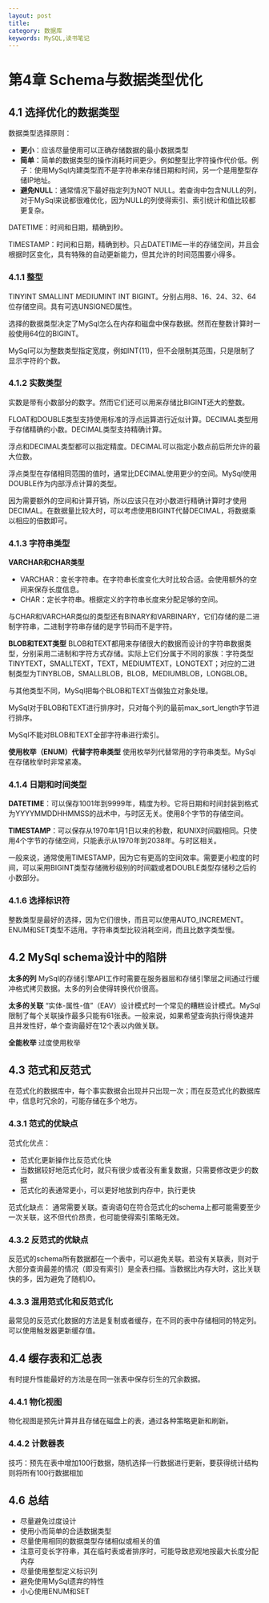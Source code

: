 ```yaml
---
layout: post
title: 
category: 数据库
keywords: MySQL,读书笔记
---
```

# 第4章 Schema与数据类型优化

## 4.1 选择优化的数据类型
数据类型选择原则：
- **更小**：应该尽量使用可以正确存储数据的最小数据类型
- **简单**：简单的数据类型的操作消耗时间更少。例如整型比字符操作代价低。例子：使用MySql内建类型而不是字符串来存储日期和时间，另一个是用整型存储IP地址。
- **避免NULL**：通常情况下最好指定列为NOT NULL。若查询中包含NULL的列，对于MySql来说都很难优化，因为NULL的列使得索引、索引统计和值比较都更复杂。

DATETIME：时间和日期，精确到秒。

TIMESTAMP：时间和日期，精确到秒。只占DATETIME一半的存储空间，并且会根据时区变化，具有特殊的自动更新能力，但其允许的时间范围要小得多。

### 4.1.1 整型
TINYINT SMALLINT MEDIUMINT INT BIGINT。分别占用8、16、24、32、64位存储空间。具有可选UNSIGNED属性。

选择的数据类型决定了MySql怎么在内存和磁盘中保存数据。然而在整数计算时一般使用64位的BIGINT。

MySql可以为整数类型指定宽度，例如INT(11)，但不会限制其范围，只是限制了显示字符的个数。

### 4.1.2 实数类型
实数是带有小数部分的数字。然而它们还可以用来存储比BIGINT还大的整数。

FLOAT和DOUBLE类型支持使用标准的浮点运算进行近似计算。DECIMAL类型用于存储精确的小数。DECIMAL类型支持精确计算。

浮点和DECIMAL类型都可以指定精度。DECIMAL可以指定小数点前后所允许的最大位数。

浮点类型在存储相同范围的值时，通常比DECIMAL使用更少的空间。MySql使用DOUBLE作为内部浮点计算的类型。

因为需要额外的空间和计算开销，所以应该只在对小数进行精确计算时才使用DECIMAL。在数据量比较大时，可以考虑使用BIGINT代替DECIMAL，将数据乘以相应的倍数即可。

### 4.1.3 字符串类型

**VARCHAR和CHAR类型**
- VARCHAR：变长字符串。在字符串长度变化大时比较合适。会使用额外的空间来保存长度信息。
- CHAR：定长字符串。根据定义的字符串长度来分配足够的空间。

与CHAR和VARCHAR类似的类型还有BINARY和VARBINARY，它们存储的是二进制字符串，二进制字符串存储的是字节码而不是字符。

**BLOB和TEXT类型**
 BLOB和TEXT都用来存储很大的数据而设计的字符串数据类型，分别采用二进制和字符方式存储。实际上它们分属于不同的家族：字符类型TINYTEXT，SMALLTEXT，TEXT，MEDIUMTEXT，LONGTEXT；对应的二进制类型为TINYBLOB，SMALLBLOB，BLOB，MEDIUMBLOB，LONGBLOB。

 与其他类型不同，MySql把每个BLOB和TEXT当做独立对象处理。

 MySql对于BLOB和TEXT进行排序时，只对每个列的最前max_sort_length字节进行排序。

 MySql不能对BLOB和TEXT全部字符串进行索引。

 **使用枚举（ENUM）代替字符串类型**
 使用枚举列代替常用的字符串类型。MySql在存储枚举时非常紧凑。

 ### 4.1.4 日期和时间类型
 **DATETIME**：可以保存1001年到9999年，精度为秒。它将日期和时间封装到格式为YYYYMMDDHHMMSS的战术中，与时区无关。使用8个字节的存储空间。

 **TIMESTAMP**：可以保存从1970年1月1日以来的秒数，和UNIX时间戳相同。只使用4个字节的存储空间，只能表示从1970年到2038年。与时区相关。

 一般来说，通常使用TIMESTAMP，因为它有更高的空间效率。需要更小粒度的时间，可以采用BIGINT类型存储微秒级别的时间戳或者DOUBLE类型存储秒之后的小数部分。

### 4.1.6 选择标识符
整数类型是最好的选择，因为它们很快，而且可以使用AUTO_INCREMENT。ENUM和SET类型不适用。字符串类型比较消耗空间，而且比数字类型慢。

## 4.2 MySql schema设计中的陷阱
**太多的列**
MySql的存储引擎API工作时需要在服务器层和存储引擎层之间通过行缓冲格式拷贝数据。太多的列会使得转换代价很高。

**太多的关联**
“实体-属性-值”（EAV）设计模式时一个常见的糟糕设计模式。MySql限制了每个关联操作最多只能有61张表。一般来说，如果希望查询执行得快速并且并发性好，单个查询最好在12个表以内做关联。

**全能枚举**
过度使用枚举

## 4.3 范式和反范式
在范式化的数据库中，每个事实数据会出现并只出现一次；而在反范式化的数据库中，信息时冗余的，可能存储在多个地方。

### 4.3.1 范式的优缺点
范式化优点：
- 范式化更新操作比反范式化快
- 当数据较好地范式化时，就只有很少或者没有重复数据，只需要修改更少的数据
- 范式化的表通常更小，可以更好地放到内存中，执行更快

范式化缺点：
通常需要关联。查询语句在符合范式化的schema上都可能需要至少一次关联，这不但代价昂贵，也可能使得索引策略无效。

### 4.3.2 反范式的优缺点
反范式的schema所有数据都在一个表中，可以避免关联。若没有关联表，则对于大部分查询最差的情况（即没有索引）是全表扫描。当数据比内存大时，这比关联快的多，因为避免了随机IO。

### 4.3.3 混用范式化和反范式化
最常见的反范式化数据的方法是复制或者缓存，在不同的表中存储相同的特定列。可以使用触发器更新缓存值。

## 4.4 缓存表和汇总表
有时提升性能最好的方法是在同一张表中保存衍生的冗余数据。

### 4.4.1 物化视图
物化视图是预先计算并且存储在磁盘上的表，通过各种策略更新和刷新。

### 4.4.2 计数器表
技巧：预先在表中增加100行数据，随机选择一行数据进行更新，要获得统计结构则将所有100行数据相加

## 4.6 总结
- 尽量避免过度设计
- 使用小而简单的合适数据类型
- 尽量使用相同的数据类型存储相似或相关的值
- 注意可变长字符串，其在临时表或者排序时，可能导致悲观地按最大长度分配内存
- 尽量使用整型定义标识列
- 避免使用MySql遗弃的特性
- 小心使用ENUM和SET
